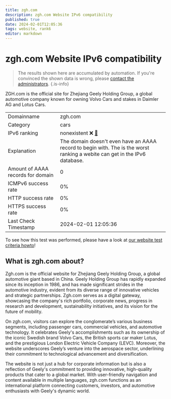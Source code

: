 ```yaml
---
title: zgh.com
description: zgh.com Website IPv6 compatibility
published: true
date: 2024-02-01T12:05:36
tags: website, rank6
editor: markdown
---
```


# zgh.com Website IPv6 compatibility

> The results shown here are accumulated by automation. If you're convinced the shown data is wrong, please [contact the administrators](/howto/chat). 
{.is-info}

ZGH.com is the official site for Zhejiang Geely Holding Group, a global automotive company known for owning Volvo Cars and stakes in Daimler AG and Lotus Cars.


|   |   |
| - | - |
| Domainname | zgh.com
| Category | cars |
| IPv6 ranking | nonexistent :x: [🔗](/howto/ranking) |
| Explanation | The domain doesn't even have an AAAA record to begin with. The is the worst ranking a webite can get in the IPv6 database. |
| Amount of AAAA records for domain | 0 |
| ICMPv6 success rate | 0%|
| HTTP success rate | 0% |
| HTTPS success rate | 0% |
| Last Check Timestamp | 2024-02-01 12:05:36 |

To see how this test was performed, please have a look at [our website test criteria howto](/howto/testcriteria/website)!


## What is zgh.com about?
Zgh.com is the official website for Zhejiang Geely Holding Group, a global automotive giant based in China. Geely Holding Group has rapidly expanded since its inception in 1986, and has made significant strides in the automotive industry, evident from its diverse range of innovative vehicles and strategic partnerships. Zgh.com serves as a digital gateway, showcasing the company's rich portfolio, corporate news, progress in research and development, sustainability initiatives, and its vision for the future of mobility.

On zgh.com, visitors can explore the conglomerate’s various business segments, including passenger cars, commercial vehicles, and automotive technology. It celebrates Geely's accomplishments such as its ownership of the iconic Swedish brand Volvo Cars, the British sports car maker Lotus, and the prestigious London Electric Vehicle Company (LEVC). Moreover, the website underscores Geely’s venture into the aerospace sector, underlining their commitment to technological advancement and diversification.

The website is not just a hub for corporate information but is also a reflection of Geely's commitment to providing innovative, high-quality products that cater to a global market. With user-friendly navigation and content available in multiple languages, zgh.com functions as an international platform connecting customers, investors, and automotive enthusiasts with Geely's dynamic world.


